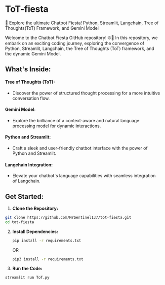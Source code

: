 # ToT-fiesta
🤖 Explore the ultimate Chatbot Fiesta! Python, Streamlit, Langchain, Tree of Thoughts(ToT) Framework, and Gemini Model

Welcome to the Chatbot Fiesta GitHub repository! 🌐💬
In this repository, we embark on an exciting coding journey, exploring the convergence of Python, Streamlit, Langchain, the Tree of Thoughts (ToT) framework, and the dynamic Gemini Model.

## What's Inside:

#### Tree of Thoughts (ToT): 
- Discover the power of structured thought processing for a more intuitive conversation flow.
#### Gemini Model: 
- Explore the brilliance of a context-aware and natural language processing model for dynamic interactions.
#### Python and Streamlit: 
- Craft a sleek and user-friendly chatbot interface with the power of Python and Streamlit.
#### Langchain Integration: 
- Elevate your chatbot's language capabilities with seamless integration of Langchain.

## Get Started:
1. **Clone the Repository:**
```bash
git clone https://github.com/MrSentinel137/tot-fiesta.git
cd tot-fiesta
```

2. **Install Dependencies:**
    ```bash
    pip install -r requirements.txt
    ```
     OR
    
    ```bash
    pip3 install -r requirements.txt
    ```

3. **Run the Code:**
 ```bash
 streamlit run ToT.py
```
